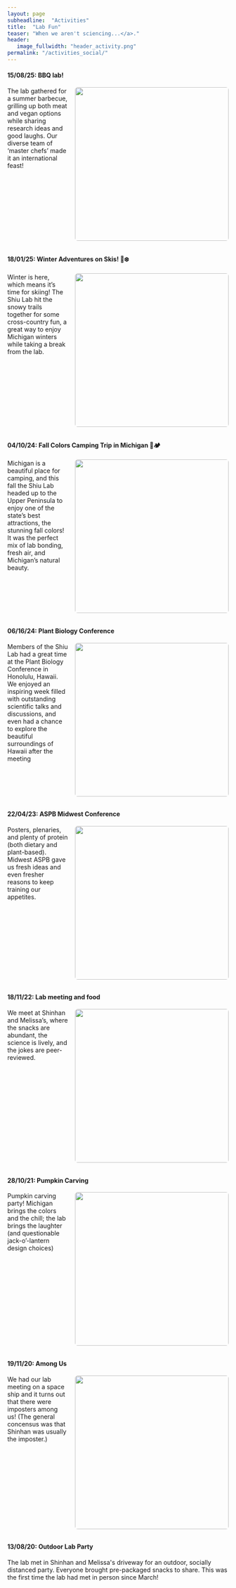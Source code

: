 ```yaml
---
layout: page
subheadline:  "Activities"
title:  "Lab Fun"
teaser: "When we aren't sciencing...</a>."
header:
   image_fullwidth: "header_activity.png"
permalink: "/activities_social/"
---
```


<style>
.img-right { float:right; margin:0 0 0.75rem 1rem; max-width:350px; height:auto; border-radius:6px; }
.clearfix  { clear:both; }
</style>

#### 15/08/25: BBQ lab!
<img class="img-right"
     src="{{ '/images/social/bbq_08_25.jpeg' | relative_url }}"
     width="350" alt="" loading="lazy">

The lab gathered for a summer barbecue, grilling up both meat and vegan options while sharing research ideas and good laughs. Our diverse team of ‘master chefs’ made it an international feast!

<div class="clearfix"></div>


#### 18/01/25: Winter Adventures on Skis! 🎿❄️
<img class="img-right"
     src="{{ '/images/social/cross_country_01_25.jpeg' | relative_url }}"
     width="350" alt="" loading="lazy">

Winter is here, which means it’s time for skiing! The Shiu Lab hit the snowy trails together for some cross-country fun, a great way to enjoy Michigan winters while taking a break from the lab.

<div class="clearfix"></div>

#### 04/10/24: Fall Colors Camping Trip in Michigan 🍂🏕️
<img class="img-right"
     src="{{ '/images/social/camping_10_24.jpeg' | relative_url }}"
     width="350" alt="" loading="lazy">

Michigan is a beautiful place for camping, and this fall the Shiu Lab headed up to the Upper Peninsula to enjoy one of the state’s best attractions, the stunning fall colors! It was the perfect mix of lab bonding, fresh air, and Michigan’s natural beauty.

<div class="clearfix"></div>


#### 06/16/24: Plant Biology Conference
<img class="img-right"
     src="{{ '/images/social/plantbiology_06_24.jpeg' | relative_url }}"
     width="350" alt="" loading="lazy">

Members of the Shiu Lab had a great time at the Plant Biology Conference in Honolulu, Hawaii. We enjoyed an inspiring week filled with outstanding scientific talks and discussions, and even had a chance to explore the beautiful surroundings of Hawaii after the meeting
<div class="clearfix"></div>



#### 22/04/23: ASPB Midwest Conference
<img class="img-right"
     src="{{ '/images/social/ASPB_midwest_21_23.jpg' | relative_url }}"
     width="350" alt="" loading="lazy">

Posters, plenaries, and plenty of protein (both dietary and plant-based). Midwest ASPB gave us fresh ideas and even fresher reasons to keep training our appetites.
<div class="clearfix"></div>

#### 18/11/22: Lab meeting and food
<img class="img-right"
     src="{{ '/images/social/labmeeting_n_food_2021.jpeg' | relative_url }}"
     width="350" alt="" loading="lazy">
     
We meet at Shinhan and Melissa’s, where the snacks are abundant, the science is lively, and the jokes are peer-reviewed.
<div class="clearfix"></div>


#### 28/10/21: Pumpkin Carving
<img class="img-right"
     src="{{ '/images/social/lab_pumpkincraving_2021.jpg' | relative_url }}"
     width="350" alt="" loading="lazy">

Pumpkin carving party! Michigan brings the colors and the chill; the lab brings the laughter (and questionable jack-o’-lantern design choices)
<div class="clearfix"></div>


#### 19/11/20: Among Us

<img class="img-right"
     src="{{ '/images/social/AmongUs.png' | relative_url }}"
     width="350" alt="" loading="lazy">

We had our lab meeting on a space ship and it turns out that there were imposters among us! (The general concensus was that Shinhan was usually the imposter.)
<div class="clearfix"></div>


#### 13/08/20: Outdoor Lab Party

The lab met in Shinhan and Melissa's driveway for an outdoor, socially distanced party. Everyone brought pre-packaged snacks to share. This was the first time the lab had met in person since March! 

